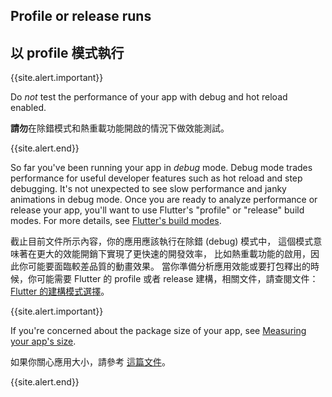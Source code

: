 ## Profile or release runs

## 以 profile 模式執行

{{site.alert.important}}

  Do _not_ test the performance of your app with debug and
  hot reload enabled.
  
  **請勿**在除錯模式和熱重載功能開啟的情況下做效能測試。
  
{{site.alert.end}}

So far you've been running your app in *debug* mode. Debug
mode trades performance for useful developer features such
as hot reload and step debugging. It's not unexpected to
see slow performance and janky animations in debug mode.
Once you are ready to analyze performance or release your
app, you'll want to use Flutter's "profile" or "release"
build modes. For more details, see [Flutter's build modes][].

截止目前文件所示內容，你的應用應該執行在除錯 (debug) 模式中，
這個模式意味著在更大的效能開銷下實現了更快速的開發效率，
比如熱重載功能的啟用，因此你可能要面臨較差品質的動畫效果。
當你準備分析應用效能或要打包釋出的時候，你可能需要 Flutter
的 profile 或者 release 建構，相關文件，請查閱文件：
[Flutter 的建構模式選擇]({{site.url}}/testing/build-modes)。

{{site.alert.important}}
  
  If you're concerned about the package size of your app,
  see [Measuring your app's size][].
  
  如果你關心應用大小，請參考 [這篇文件][Measuring your app's size]。
  
{{site.alert.end}}

[Flutter's build modes]: {{site.url}}/testing/build-modes
[Measuring your app's size]: {{site.url}}/perf/app-size
